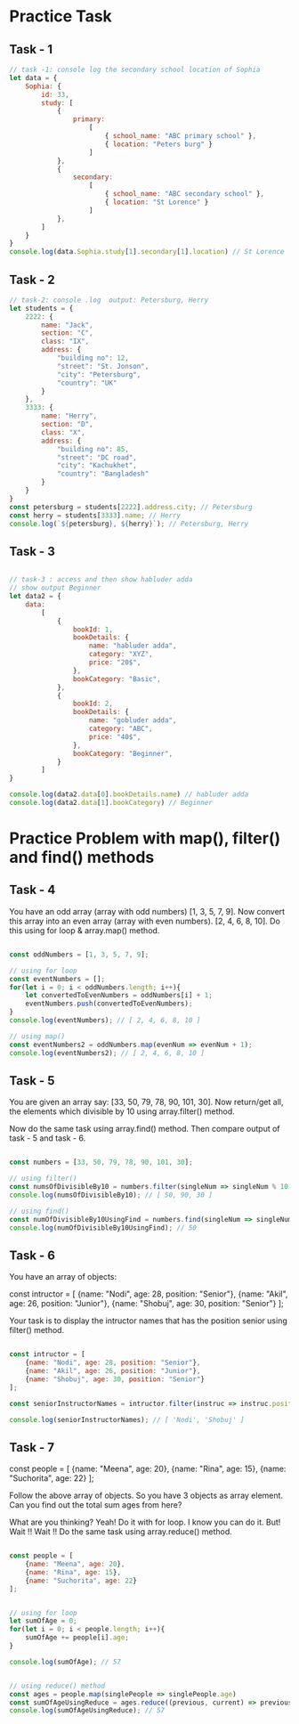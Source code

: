 # Practice Task

## Task - 1

```javascript
// task -1: console log the secondary school location of Sophia 
let data = {
    Sophia: {
        id: 33,
        study: [
            {
                primary:
                    [
                        { school_name: "ABC primary school" },
                        { location: "Peters burg" }
                    ]
            },
            {
                secondary:
                    [
                        { school_name: "ABC secondary school" },
                        { location: "St Lorence" }
                    ]
            },
        ]
    }
}
console.log(data.Sophia.study[1].secondary[1].location) // St Lorence

```


## Task - 2

```javascript
// task-2: console .log  output: Petersburg, Herry 
let students = {
    2222: {
        name: "Jack",
        section: "C",
        class: "IX",
        address: {
            "building no": 12,
            "street": "St. Jonson",
            "city": "Petersburg",
            "country": "UK"
        }
    },
    3333: {
        name: "Herry",
        section: "D",
        class: "X",
        address: {
            "building no": 85,
            "street": "DC road",
            "city": "Kachukhet",
            "country": "Bangladesh"
        }
    }
} 
const petersburg = students[2222].address.city; // Petersburg
const herry = students[3333].name; // Herry
console.log(`${petersburg}, ${herry}`); // Petersburg, Herry

```


## Task - 3

```javascript

// task-3 : access and then show habluder adda
// show output Beginner
let data2 = {
    data:
        [
            {
                bookId: 1,
                bookDetails: {
                    name: "habluder adda",
                    category: "XYZ",
                    price: "20$",
                },
                bookCategory: "Basic",
            },
            {
                bookId: 2,
                bookDetails: {
                    name: "gobluder adda",
                    category: "ABC",
                    price: "40$",
                },
                bookCategory: "Beginner",
            }
        ]
}

console.log(data2.data[0].bookDetails.name) // habluder adda
console.log(data2.data[1].bookCategory) // Beginner

```


# Practice Problem with map(), filter() and find() methods

## Task - 4
You have an odd array (array with odd numbers) [1, 3, 5, 7, 9]. Now convert this array into an even array (array with even numbers). [2, 4, 6, 8, 10]. Do this using for loop & array.map() method. 

```javaScript

const oddNumbers = [1, 3, 5, 7, 9];

// using for loop 
const eventNumbers = [];
for(let i = 0; i < oddNumbers.length; i++){ 
    let convertedToEvenNumbers = oddNumbers[i] + 1; 
    eventNumbers.push(convertedToEvenNumbers);
}
console.log(eventNumbers); // [ 2, 4, 6, 8, 10 ]

// using map()
const eventNumbers2 = oddNumbers.map(evenNum => evenNum + 1);
console.log(eventNumbers2); // [ 2, 4, 6, 8, 10 ]

```



## Task - 5
You are given an array say: [33, 50, 79, 78, 90, 101, 30]. Now return/get all, the elements which divisible by 10 using array.filter() method.

Now do the same task using array.find() method. Then compare output of task - 5 and task - 6.

```javaScript

const numbers = [33, 50, 79, 78, 90, 101, 30];

// using filter()
const numsOfDivisibleBy10 = numbers.filter(singleNum => singleNum % 10 === 0)
console.log(numsOfDivisibleBy10); // [ 50, 90, 30 ]

// using find()
const numOfDivisibleBy10UsingFind = numbers.find(singleNum => singleNum % 10 === 0);
console.log(numOfDivisibleBy10UsingFind); // 50

```

## Task - 6
You have an array of objects:

const intructor = [
    {name: "Nodi", age: 28, position: "Senior"},
    {name: "Akil", age: 26, position: "Junior"},
    {name: "Shobuj", age: 30, position: "Senior"}
];

Your task is to display the intructor names that has the position senior using filter() method.

```javascript

const intructor = [
    {name: "Nodi", age: 28, position: "Senior"},
    {name: "Akil", age: 26, position: "Junior"},
    {name: "Shobuj", age: 30, position: "Senior"}
];

const seniorInstructorNames = intructor.filter(instruc => instruc.position === "Senior").map(seniorIns => seniorIns.name)

console.log(seniorInstructorNames); // [ 'Nodi', 'Shobuj' ]

```


## Task - 7

const people = [
    {name: "Meena", age: 20},
    {name: "Rina", age: 15},
    {name: "Suchorita", age: 22}
];

Follow the above array of objects. So you have 3 objects as array element. Can you find out the total sum ages from here?

What are you thinking? Yeah! Do it with for loop. I know you can do it.
But! Wait !! Wait !! Do the same task using array.reduce() method.

```javascript

const people = [
    {name: "Meena", age: 20},
    {name: "Rina", age: 15},
    {name: "Suchorita", age: 22}
];


// using for loop
let sumOfAge = 0;
for(let i = 0; i < people.length; i++){ 
    sumOfAge += people[i].age;
}

console.log(sumOfAge); // 57


// using reduce() method
const ages = people.map(singlePeople => singlePeople.age) 
const sumOfAgeUsingReduce = ages.reduce((previous, current) => previous + current , 0)
console.log(sumOfAgeUsingReduce); // 57

```

